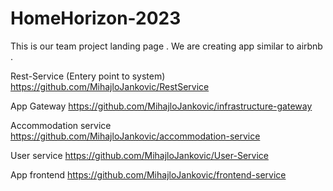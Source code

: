 # HomeHorizon-2023
This is our team project landing page . We are creating app similar to airbnb .

Rest-Service (Entery point to system)  https://github.com/MihajloJankovic/RestService

App Gateway https://github.com/MihajloJankovic/infrastructure-gateway

Accommodation service https://github.com/MihajloJankovic/accommodation-service

User service https://github.com/MihajloJankovic/User-Service

App frontend https://github.com/MihajloJankovic/frontend-service
